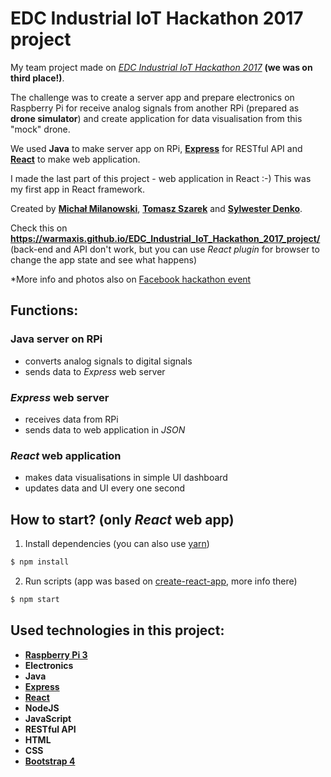 # EDC Industrial IoT Hackathon 2017 project
My team project made on _[EDC Industrial IoT Hackathon 2017](http://www.edc.pl/hackathon)_ __(we was on third place!)__.

The challenge was to create a server app and prepare electronics on Raspberry Pi for receive analog signals from another RPi (prepared as __drone simulator__) and create application for data visualisation from this "mock" drone.

We used __Java__ to make server app on RPi, __[Express](https://expressjs.com/)__ for RESTful API and __[React](https://reactjs.org/)__ to make web application.

I made the last part of this project - web application in React :-) This was my first app in React framework.

Created by __[Michał Milanowski](https://www.linkedin.com/in/michalmilanowski/)__, __[Tomasz Szarek](https://www.linkedin.com/in/tomasz-szarek-798373132/)__ and __[Sylwester Denko](https://www.linkedin.com/in/sylwester-denko-35aa59113/)__.

Check this on __https://warmaxis.github.io/EDC_Industrial_IoT_Hackathon_2017_project/__  
(back-end and API don't work, but you can use _React plugin_ for browser to change the app state and see what happens)

*More info and photos also on [Facebook hackathon event](https://www.facebook.com/events/1443940905659841/)

## Functions:

### Java server on RPi
* converts analog signals to digital signals
* sends data to _Express_ web server

### _Express_ web server
* receives data from RPi
* sends data to web application in _JSON_

### _React_ web application
* makes data visualisations in simple UI dashboard
* updates data and UI every one second

## How to start? (only _React_ web app) 

1. Install dependencies (you can also use [yarn](https://yarnpkg.com/))
```bash
$ npm install
```

2. Run scripts (app was based on [create-react-app](https://github.com/facebook/create-react-app), more info there)
```bash
$ npm start
```

## Used technologies in this project:

* __[Raspberry Pi 3](https://www.raspberrypi.org/)__
* __Electronics__
* __Java__
* __[Express](https://expressjs.com/)__
* __[React](https://reactjs.org/)__
* __NodeJS__
* __JavaScript__
* __RESTful API__
* __HTML__
* __CSS__
* __[Bootstrap 4](https://getbootstrap.com/)__

